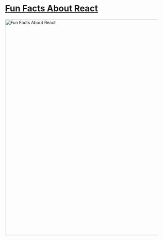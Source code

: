 # [Fun Facts About React](https://fun-facts-about-react-static.netlify.app/) 


[<img width="711" alt="Fun Facts About React" src="https://user-images.githubusercontent.com/82247833/201512105-1c0e4b02-ca24-4420-9bbc-f7576dcbbbed.png">](https://fun-facts-about-react-static.netlify.app/)
